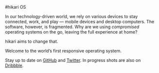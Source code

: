 #hikari OS

In our technology-driven world, we rely on various devices to stay connected, work, and play — mobile devices and desktop computers. The software, however, is fragmented. Why are we using *compromised* operating systems on the go, leaving the full experience at home?

hikari aims to change that.

Welcome to the world’s first responsive operating system.

Stay up to date on <a href="https://github.com/IdeasNeverCease/hikari">GitHub</a> and <a href="http://twitter.com/tadashihikari">Twitter</a>. In progress shots are also on <a href="http://dribbble.com/nokadota/projects/127021-hikari-OS">Dribbble</a>.

